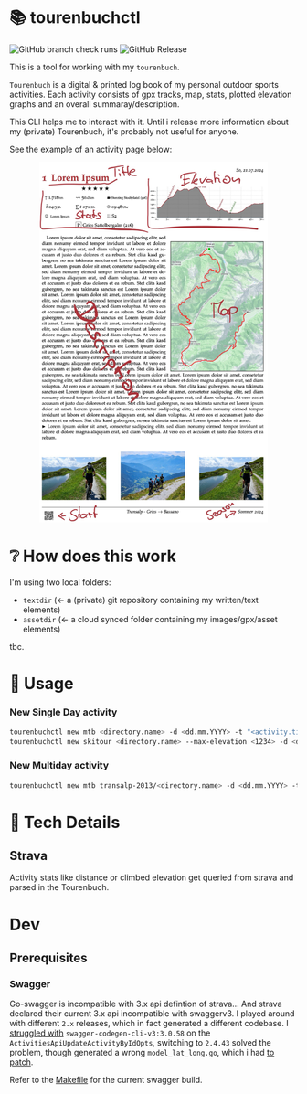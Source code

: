 # :books: tourenbuchctl
![GitHub branch check runs](https://img.shields.io/github/check-runs/nce/tourenbuchctl/main)
![GitHub Release](https://img.shields.io/github/v/release/nce/tourenbuchctl)

This is a tool for working with my `tourenbuch`.

`Tourenbuch` is a digital & printed log book of my personal outdoor sports activities.
Each activity consists of gpx tracks, map, stats, plotted elevation graphs and an
overall summaray/description.

This CLI helps me to interact with it. Until i release more information about
my (private) Tourenbuch, it's  probably not useful for anyone.

See the example of an activity page below:

<p align="center" width="100%">
    <kbd>
        <img src="./docs/samplepage.png" width="400" />
    </kbd>
</p>

# :grey_question: How does this work
I'm using two local folders:
  * `textdir` (← a (private) git repository containing my written/text elements)
  * `assetdir` (← a cloud synced folder containing my images/gpx/asset elements)

tbc.

# :mountain_bicyclist: Usage

### New Single Day activity
```sh
tourenbuchctl new mtb <directory.name> -d <dd.mm.YYYY> -t "<activity.title>"
tourenbuchctl new skitour <directory.name> --max-elevation <1234> -d <dd.mm.YYYY> -t "<activity.title>"

```

### New Multiday activity
```sh
tourenbuchctl new mtb transalp-2013/<directory.name> -d <dd.mm.YYYY> -t '<activity.title>' -m -c "<participants>" -y <descent.difficulty> -r <rating.in.stars>
```

# :hammer: Tech Details

## Strava
Activity stats like distance or climbed elevation get queried from strava and
parsed in the Tourenbuch.

# Dev

## Prerequisites
### Swagger
Go-swagger is incompatible with 3.x api defintion of strava...
And strava declared their current 3.x api incompatible with swaggerv3. I played
around with different `2.x` releases, which in fact generated a different codebase.
I [struggled with](#13) `swagger-codegen-cli-v3:3.0.58` on the `ActivitiesApiUpdateActivityByIdOpts`,
switching to `2.4.43` solved the problem, though generated a wrong `model_lat_long.go`, which i
had [to patch](https://github.com/nce/tourenbuchctl/blob/e2147617af8eaaae55847c9ee69f8fa6b2eb1e41/pkg/stravaapi/model_lat_lng.go#L12-L16).

Refer to the [Makefile](Makefile) for the current swagger build.
